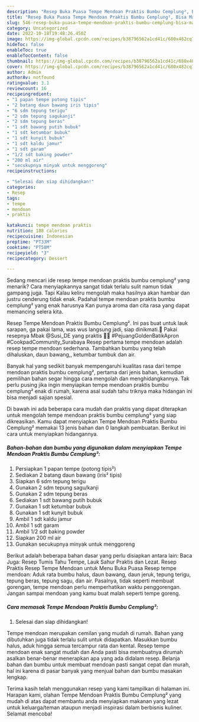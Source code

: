 ```yaml
---
description: "Resep Buka Puasa Tempe Mendoan Praktis Bumbu Cemplung², Bisa Manjain Lidah"
title: "Resep Buka Puasa Tempe Mendoan Praktis Bumbu Cemplung², Bisa Manjain Lidah"
slug: 546-resep-buka-puasa-tempe-mendoan-praktis-bumbu-cemplung-bisa-manjain-lidah
category: Uncategorized
date: 2022-10-18T19:48:26.450Z
image: https://img-global.cpcdn.com/recipes/b38796562a1cd41c/680x482cq70/tempe-mendoan-praktis-bumbu-cemplung-foto-resep-utama.jpg
hideToc: false
enableToc: true
enableTocContent: false
thumbnail: https://img-global.cpcdn.com/recipes/b38796562a1cd41c/680x482cq70/tempe-mendoan-praktis-bumbu-cemplung-foto-resep-utama.jpg
cover: https://img-global.cpcdn.com/recipes/b38796562a1cd41c/680x482cq70/tempe-mendoan-praktis-bumbu-cemplung-foto-resep-utama.jpg
author: Admin
authorAv: notfound
ratingvalue: 3.1
reviewcount: 16
recipeingredient:
- "1 papan tempe potong tipis"
- "2 batang daun bawang iris tipis"
- "6 sdm tepung terigu"
- "2 sdm tepung sagukanji"
- "2 sdm tepung beras"
- "1 sdt bawang putih bubuk"
- "1 sdt ketumbar bubuk"
- "1 sdt kunyit bubuk"
- "1 sdt kaldu jamur"
- "1 sdt garam"
- "1/2 sdt baking powder"
- "200 ml air"
- "secukupnya minyak untuk menggoreng"
recipeinstructions:

- "Selesai dan siap dihidangkan!"
categories:
- Resep
tags:
- tempe
- mendoan
- praktis

katakunci: tempe mendoan praktis 
nutrition: 188 calories
recipecuisine: Indonesian
preptime: "PT33M"
cooktime: "PT58M"
recipeyield: "3"
recipecategory: Dessert

---
```



Sedang mencari ide resep tempe mendoan praktis bumbu cemplung² yang menarik? Cara menyiapkannya sangat tidak terlalu sulit namun tidak gampang juga. Tapi Kalau keliru mengolah maka hasilnya akan hambar dan justru cenderung tidak enak. Padahal tempe mendoan praktis bumbu cemplung² yang enak harusnya Kan punya aroma dan cita rasa yang dapat memancing selera kita.


Resep Tempe Mendoan Praktis Bumbu Cemplung². Ini pas buat untuk lauk sarapan, ga pakai lama, was wus langsung jadi, siap dinikmati.🥰 Pakai resepnya Mbak @Susi_DE yang praktis 👍🏻 #PejuangGoldenBatikApron #CookpadCommunity_Surabaya Resep pertama tempe mendoan adalah resep tempe mendoan sederhana. Tambahkan bumbu yang telah dihaluskan, daun bawang,, ketumbar tumbuk dan air.

Banyak hal yang sedikit banyak mempengaruhi kualitas rasa dari tempe mendoan praktis bumbu cemplung², pertama dari jenis bahan, kemudian pemilihan bahan segar hingga cara mengolah dan menghidangkannya. Tak perlu pusing jika ingin menyiapkan tempe mendoan praktis bumbu cemplung² enak di rumah, karena asal sudah tahu triknya maka hidangan ini bisa menjadi sajian spesial.


Di bawah ini ada beberapa cara mudah dan praktis yang dapat diterapkan untuk mengolah tempe mendoan praktis bumbu cemplung² yang siap dikreasikan. Kamu dapat menyiapkan Tempe Mendoan Praktis Bumbu Cemplung² memakai 13 jenis bahan dan 0 langkah pembuatan. Berikut ini cara untuk menyiapkan hidangannya.

<!--inarticleads1-->

##### Bahan-bahan dan bumbu yang digunakan dalam menyiapkan Tempe Mendoan Praktis Bumbu Cemplung²:

1. Persiapkan 1 papan tempe (potong tipis²)
1. Sediakan 2 batang daun bawang (iris² tipis)
1. Siapkan 6 sdm tepung terigu
1. Gunakan 2 sdm tepung sagu/kanji
1. Gunakan 2 sdm tepung beras
1. Sediakan 1 sdt bawang putih bubuk
1. Gunakan 1 sdt ketumbar bubuk
1. Gunakan 1 sdt kunyit bubuk
1. Ambil 1 sdt kaldu jamur
1. Ambil 1 sdt garam
1. Ambil 1/2 sdt baking powder
1. Siapkan 200 ml air
1. Gunakan secukupnya minyak untuk menggoreng


Berikut adalah beberapa bahan dasar yang perlu disiapkan antara lain: Baca Juga: Resep Tumis Tahu Tempe, Lauk Sahur Praktis dan Lezat. Resep Praktis Resep Tempe Mendoan untuk Menu Buka Puasa Resep tempe mendoan: Aduk rata bumbu halus, daun bawang, daun jeruk, tepung terigu, tepung beras, tepung sagu, dan air. Pasalnya, tidak seperti membuat gorengan, tempe mendoan perlu memperhatikan waktu penggorengan. Jangan sampai mendoan yang kamu buat malah seperti tempe goreng. 

<!--inarticleads2-->

##### Cara memasak Tempe Mendoan Praktis Bumbu Cemplung²:


1. Selesai dan siap dihidangkan!

Tempe mendoan merupakan cemilan yang mudah di rumah. Bahan yang dibutuhkan juga tidak terlalu sulit untuk didapatkan. Masukkan bumbu halus, aduk hingga semua tercampur rata dan kental. Resep tempe mendoan enak sangat mudah dan Anda pasti bisa membuatnya dirumah asalkan benar-benar menerapkan apa yang ada didalam resep. Belanja bahan dan bumbu untuk membuat mendoan pasti sangat cepat dan murah, hal ini karena di pasar banyak yang menjual bahan dan bumbu masakan lengkap. 

Terima kasih telah menggunakan resep yang kami tampilkan di halaman ini. Harapan kami, olahan Tempe Mendoan Praktis Bumbu Cemplung² yang mudah di atas dapat membantu anda menyiapkan makanan yang lezat untuk keluarga/teman ataupun menjadi inspirasi dalam berbisnis kuliner. Selamat mencoba!
